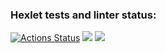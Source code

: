 ### Hexlet tests and linter status:
[![Actions Status](https://github.com/TarquiniusMajor/frontend-project-lvl2/workflows/hexlet-check/badge.svg)](https://github.com/TarquiniusMajor/frontend-project-lvl2/actions)
<a href="https://codeclimate.com/github/TarquiniusMajor/frontend-project-lvl2/maintainability"><img src="https://api.codeclimate.com/v1/badges/c63c29f52001c697c541/maintainability" /></a>
<a href="https://asciinema.org/a/g5DJP11MJINyQ4y2RXRNeshWM" target="_blank"><img src="https://asciinema.org/a/g5DJP11MJINyQ4y2RXRNeshWM.svg" /></a>

